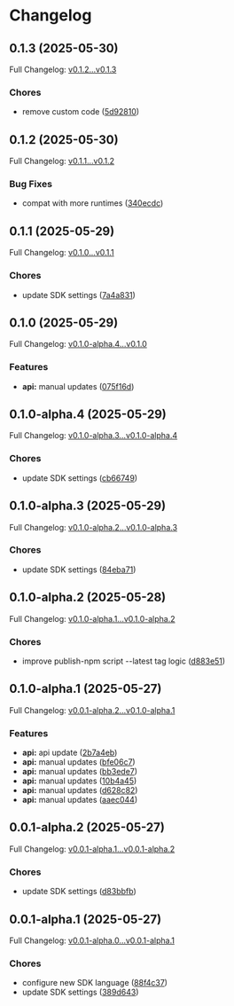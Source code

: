 # Changelog

## 0.1.3 (2025-05-30)

Full Changelog: [v0.1.2...v0.1.3](https://github.com/premAI-io/prem-ts-sdk/compare/v0.1.2...v0.1.3)

### Chores

* remove custom code ([5d92810](https://github.com/premAI-io/prem-ts-sdk/commit/5d92810303389f7a8e6d342a827dfd5a59718f7e))

## 0.1.2 (2025-05-30)

Full Changelog: [v0.1.1...v0.1.2](https://github.com/premAI-io/prem-ts-sdk/compare/v0.1.1...v0.1.2)

### Bug Fixes

* compat with more runtimes ([340ecdc](https://github.com/premAI-io/prem-ts-sdk/commit/340ecdc3d79421e8a27d45cdbe256aa4bf6dc850))

## 0.1.1 (2025-05-29)

Full Changelog: [v0.1.0...v0.1.1](https://github.com/premAI-io/prem-ts-sdk/compare/v0.1.0...v0.1.1)

### Chores

* update SDK settings ([7a4a831](https://github.com/premAI-io/prem-ts-sdk/commit/7a4a83134b030604b842d98ed1da4fbf367f5cc9))

## 0.1.0 (2025-05-29)

Full Changelog: [v0.1.0-alpha.4...v0.1.0](https://github.com/premAI-io/prem-ts-sdk/compare/v0.1.0-alpha.4...v0.1.0)

### Features

* **api:** manual updates ([075f16d](https://github.com/premAI-io/prem-ts-sdk/commit/075f16dfc94e1dd123255bf4d3150112793c70f9))

## 0.1.0-alpha.4 (2025-05-29)

Full Changelog: [v0.1.0-alpha.3...v0.1.0-alpha.4](https://github.com/premAI-io/prem-ts-sdk/compare/v0.1.0-alpha.3...v0.1.0-alpha.4)

### Chores

* update SDK settings ([cb66749](https://github.com/premAI-io/prem-ts-sdk/commit/cb66749eb7b151522a6af4310b4bf44cdac23646))

## 0.1.0-alpha.3 (2025-05-29)

Full Changelog: [v0.1.0-alpha.2...v0.1.0-alpha.3](https://github.com/premAI-io/prem-ts-sdk/compare/v0.1.0-alpha.2...v0.1.0-alpha.3)

### Chores

* update SDK settings ([84eba71](https://github.com/premAI-io/prem-ts-sdk/commit/84eba71b1943f287049fa2c41c546000d20b0a55))

## 0.1.0-alpha.2 (2025-05-28)

Full Changelog: [v0.1.0-alpha.1...v0.1.0-alpha.2](https://github.com/premAI-io/prem-ts-sdk/compare/v0.1.0-alpha.1...v0.1.0-alpha.2)

### Chores

* improve publish-npm script --latest tag logic ([d883e51](https://github.com/premAI-io/prem-ts-sdk/commit/d883e510b027672b0f67328524e98dabb416949e))

## 0.1.0-alpha.1 (2025-05-27)

Full Changelog: [v0.0.1-alpha.2...v0.1.0-alpha.1](https://github.com/premAI-io/prem-ts-sdk/compare/v0.0.1-alpha.2...v0.1.0-alpha.1)

### Features

* **api:** api update ([2b7a4eb](https://github.com/premAI-io/prem-ts-sdk/commit/2b7a4eb18d1852b8f1e25da3846ece4d7eaeefc3))
* **api:** manual updates ([bfe06c7](https://github.com/premAI-io/prem-ts-sdk/commit/bfe06c71fdc5ba9c969b5776e2359896d91f2a08))
* **api:** manual updates ([bb3ede7](https://github.com/premAI-io/prem-ts-sdk/commit/bb3ede716f9113774147ce4c27dd5c0cf0aefc55))
* **api:** manual updates ([10b4a45](https://github.com/premAI-io/prem-ts-sdk/commit/10b4a45f2e5b1148da5c8870bcd1dc69a2f0a4ae))
* **api:** manual updates ([d628c82](https://github.com/premAI-io/prem-ts-sdk/commit/d628c82f59285a8fc74305de91175f8ab7bc6079))
* **api:** manual updates ([aaec044](https://github.com/premAI-io/prem-ts-sdk/commit/aaec044d923a152abe8cdd35034f62df849e9df9))

## 0.0.1-alpha.2 (2025-05-27)

Full Changelog: [v0.0.1-alpha.1...v0.0.1-alpha.2](https://github.com/premAI-io/prem-ts-sdk/compare/v0.0.1-alpha.1...v0.0.1-alpha.2)

### Chores

* update SDK settings ([d83bbfb](https://github.com/premAI-io/prem-ts-sdk/commit/d83bbfb8a74d9bddeb29b19e2ebe818d2f413ec9))

## 0.0.1-alpha.1 (2025-05-27)

Full Changelog: [v0.0.1-alpha.0...v0.0.1-alpha.1](https://github.com/premAI-io/prem-ts-sdk/compare/v0.0.1-alpha.0...v0.0.1-alpha.1)

### Chores

* configure new SDK language ([88f4c37](https://github.com/premAI-io/prem-ts-sdk/commit/88f4c3729dcaad48b46b49f0726cd33fbbca66a8))
* update SDK settings ([389d643](https://github.com/premAI-io/prem-ts-sdk/commit/389d643d4cc655a7215e837c4e5c3293b11445cd))
